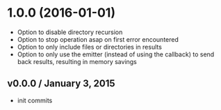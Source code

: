 # 1.0.0 (2016-01-01)

- Option to disable directory recursion
- Option to stop operation asap on first error encountered
- Option to only include files or directories in results
- Option to only use the emitter (instead of using the callback) to send back results, resulting in memory savings

## v0.0.0 / January 3, 2015
- init commits